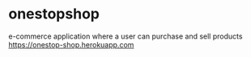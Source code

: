 # onestopshop
e-commerce application where a user can purchase and sell products https://onestop-shop.herokuapp.com
